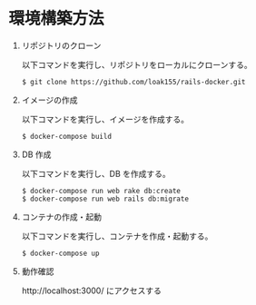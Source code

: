 # 環境構築方法

1. リポジトリのクローン

   以下コマンドを実行し、リポジトリをローカルにクローンする。

   ```
   $ git clone https://github.com/loak155/rails-docker.git
   ```

1. イメージの作成

   以下コマンドを実行し、イメージを作成する。

   ```
   $ docker-compose build
   ```

1. DB 作成

   以下コマンドを実行し、DB を作成する。

   ```
   $ docker-compose run web rake db:create
   $ docker-compose run web rails db:migrate
   ```

1. コンテナの作成・起動

   以下コマンドを実行し、コンテナを作成・起動する。

   ```
   $ docker-compose up
   ```

1. 動作確認

   http://localhost:3000/ にアクセスする
